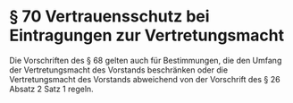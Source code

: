# § 70 Vertrauensschutz bei Eintragungen zur Vertretungsmacht
Die Vorschriften des § 68 gelten auch für Bestimmungen, die den Umfang der Vertretungsmacht des Vorstands beschränken oder die Vertretungsmacht des Vorstands abweichend von der Vorschrift des § 26 Absatz 2 Satz 1 regeln.